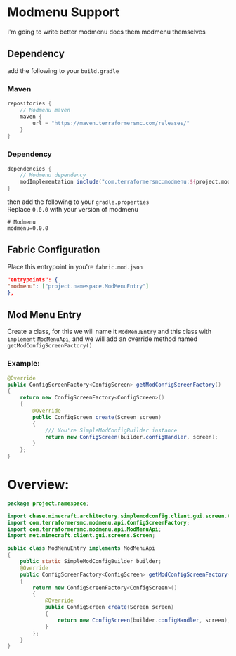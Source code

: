 # Modmenu Support
I'm going to write better modmenu docs them modmenu themselves
## Dependency
add the following to your `build.gradle`   
### Maven
```groovy
repositories {
    // Modmenu maven
    maven {
        url = "https://maven.terraformersmc.com/releases/"
    }
}
```
### Dependency
```groovy
dependencies {
    // Modmenu dependency
    modImplementation include("com.terraformersmc:modmenu:${project.modmenu}")
}
```
then add the following to your `gradle.properties`   
Replace `0.0.0` with your version of modmenu
```properties
# Modmenu
modmenu=0.0.0
```
## Fabric Configuration
Place this entrypoint in you're `fabric.mod.json`
```json
"entrypoints": {
"modmenu": ["project.namespace.ModMenuEntry"]
},
```
## Mod Menu Entry
Create a class, for this we will name it `ModMenuEntry` and this class with `implement` `ModMenuApi`, and we will add an override method named `getModConfigScreenFactory()`

### Example:
```java
@Override
public ConfigScreenFactory<ConfigScreen> getModConfigScreenFactory()
{
    return new ConfigScreenFactory<ConfigScreen>()
    {
        @Override
        public ConfigScreen create(Screen screen)
        {
            /// You're SimpleModConfigBuilder instance
            return new ConfigScreen(builder.configHandler, screen);
        }
    };
}
```

# Overview:
```java
package project.namespace;

import chase.minecraft.architectury.simplemodconfig.client.gui.screen.ConfigScreen;
import com.terraformersmc.modmenu.api.ConfigScreenFactory;
import com.terraformersmc.modmenu.api.ModMenuApi;
import net.minecraft.client.gui.screens.Screen;

public class ModMenuEntry implements ModMenuApi
{
	public static SimpleModConfigBuilder builder;
	@Override
	public ConfigScreenFactory<ConfigScreen> getModConfigScreenFactory()
	{
		return new ConfigScreenFactory<ConfigScreen>()
		{
			@Override
			public ConfigScreen create(Screen screen)
			{
				return new ConfigScreen(builder.configHandler, screen);
			}
		};
	}
}

```